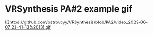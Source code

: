 # VRSynthesis PA#2 example gif
![]https://github.com/ostrovoyy/VRSynthesis/blob/PA2/video_2023-06-07_23-41-13%20(3).gif

